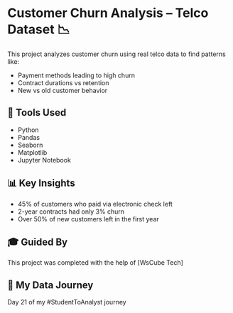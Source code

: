 # Customer Churn Analysis – Telco Dataset 📉

This project analyzes customer churn using real telco data to find patterns like:
- Payment methods leading to high churn
- Contract durations vs retention
- New vs old customer behavior

## 🔧 Tools Used
- Python
- Pandas
- Seaborn
- Matplotlib
- Jupyter Notebook

## 📊 Key Insights
- 45% of customers who paid via electronic check left
- 2-year contracts had only 3% churn
- Over 50% of new customers left in the first year



## 🎓 Guided By
This project was completed with the help of [WsCube Tech]

## 🚀 My Data Journey
Day 21 of my #StudentToAnalyst journey
